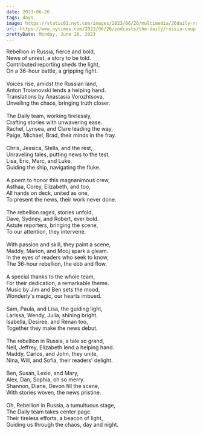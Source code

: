 ```yaml
---
date: 2023-06-26
tags: days
image: https://static01.nyt.com/images/2023/06/26/multimedia/26daily-russia-coup-image/26the-daily-promo-jmql-facebookJumbo.jpg
url: https://www.nytimes.com/2023/06/26/podcasts/the-daily/russia-coup-putin.html
prettyDate: Monday, June 26, 2023
---
```

Rebellion in Russia, fierce and bold,<br>News of unrest, a story to be told.<br>Contributed reporting sheds the light,<br>On a 36-hour battle, a gripping fight.<br><br>Voices rise, amidst the Russian land,<br>Anton Troianovski lends a helping hand.<br>Translations by Anastasia Vorozhtsova,<br>Unveiling the chaos, bringing truth closer.<br><br>The Daily team, working tirelessly,<br>Crafting stories with unwavering ease.<br>Rachel, Lynsea, and Clare leading the way,<br>Paige, Michael, Brad, their minds in the fray.<br><br>Chris, Jessica, Stella, and the rest,<br>Unraveling tales, putting news to the test.<br>Lisa, Eric, Marc, and Luke,<br>Guiding the ship, navigating the fluke.<br><br>A poem to honor this magnanimous crew,<br>Asthaa, Corey, Elizabeth, and too,<br>All hands on deck, united as one,<br>To present the news, their work never done.<br><br>The rebellion rages, stories unfold,<br>Dave, Sydney, and Robert, ever bold.<br>Astute reporters, bringing the scene,<br>To our attention, they intervene.<br><br>With passion and skill, they paint a scene,<br>Maddy, Marion, and Mooj spark a gleam.<br>In the eyes of readers who seek to know,<br>The 36-hour rebellion, the ebb and flow.<br><br>A special thanks to the whole team,<br>For their dedication, a remarkable theme.<br>Music by Jim and Ben sets the mood,<br>Wonderly's magic, our hearts imbued.<br><br>Sam, Paula, and Lisa, the guiding light,<br>Larissa, Wendy, Julia, shining bright.<br>Isabella, Desiree, and Renan too,<br>Together they make the news debut.<br><br>The rebellion in Russia, a tale so grand,<br>Nell, Jeffrey, Elizabeth lend a helping hand.<br>Maddy, Carlos, and John, they unite,<br>Nina, Will, and Sofia, their readers' delight.<br><br>Ben, Susan, Lexie, and Mary,<br>Alex, Dan, Sophia, oh so merry.<br>Shannon, Diane, Devon fill the scene,<br>With stories woven, the news pristine.<br><br>Oh, Rebellion in Russia, a tumultuous stage,<br>The Daily team takes center page.<br>Their tireless efforts, a beacon of light,<br>Guiding us through the chaos, day and night.